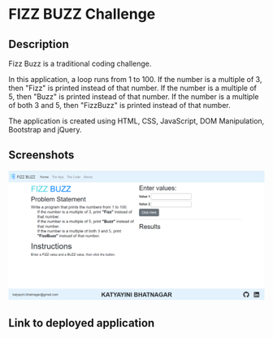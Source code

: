 # FIZZ BUZZ Challenge

## Description

Fizz Buzz is a traditional coding challenge. 

In this application, a loop runs from 1 to 100.
If the number is a multiple of 3, then "Fizz" is printed instead of that number.
If the number is a multiple of 5, then "Buzz" is printed instead of that number.
If the number is a multiple of both 3 and 5, then "FizzBuzz" is printed instead of that number.

The application is created using HTML, CSS, JavaScript, DOM Manipulation, Bootstrap and jQuery.

## Screenshots
![app.html screenshot](./images/AppScreenshot.png) 

## Link to deployed application



